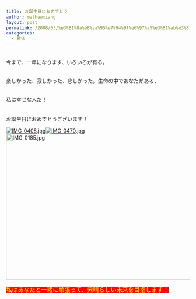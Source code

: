 ```yaml
---
title: お誕生日におめでとう
author: mathewxiang
layout: post
permalink: /2008/03/%e3%81%8a%e8%aa%95%e7%94%9f%e6%97%a5%e3%81%ab%e3%81%8a/
categories:
  - 默认
---
```

<div class="jp1">
  <p>
    <span><span><br /> </span>今まで、一年になります、いろいろが有る。</span>
  </p>
  
  <p>
    <span><br /> 楽しかった、寂しかった、悲しかった。生命の中であなたがある、</span>
  </p>
  
  <p>
    <span><span>                             </span><br /> 私は幸せな人だ！</span>
  </p>
  
  <p>
    <span><span>　　              </span><br /> お誕生日におめでとうございます！</span>
  </p>
</div>

<a href="http://fm401.img.xiaonei.com/blog/20080326/00/03/A099326253965HEI.jpg" target="_blank"><img src="http://fm401.img.xiaonei.com/blog/20080326/00/03/A099326253965HEI.jpg" alt="IMG_0408.jpg" /></a><a href="http://fm421.img.xiaonei.com/blog/20080326/00/03/A101992489975HEI.jpg" target="_blank"><img src="http://fm421.img.xiaonei.com/blog/20080326/00/03/A101992489975HEI.jpg" alt="IMG_0470.jpg" /></a><a href="http://fm361.img.xiaonei.com/blog/20080325/23/59/A074948410311THO.jpg" target="_blank"><img style="width: 531px; height: 400px;" src="http://fm361.img.xiaonei.com/blog/20080325/23/59/A074948410311THO.jpg" alt="IMG_0185.jpg" width="492" height="397" /></a>

<span style="background-color: #ff0000; color: #ffff00; font-family: Tahoma; font-size: medium;">私はあなたと一緒に頑張って、素晴らしい未来を目指します！</span>
